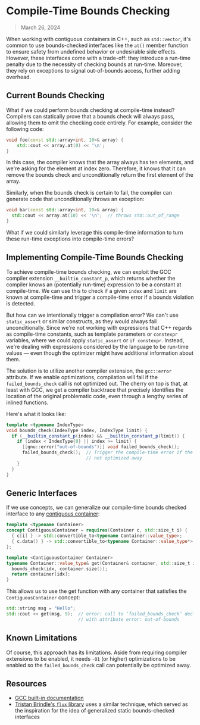# Compile-Time Bounds Checking

> March 26, 2024

When working with contiguous containers in C++, such as `std::vector`, it's common to use bounds-checked interfaces like the `at()` member function to ensure safety from undefined behavior or undesirable side effects. However, these interfaces come with a trade-off: they introduce a run-time penalty due to the necessity of checking bounds at run-time. Moreover, they rely on exceptions to signal out-of-bounds access, further adding overhead.

## Current Bounds Checking

What if we could perform bounds checking at compile-time instead? Compilers can statically prove that a bounds check will always pass, allowing them to omit the checking code entirely. For example, consider the following code:

```cpp
void foo(const std::array<int, 10>& array) {
    std::cout << array.at(0) << '\n';
}
```

In this case, the compiler knows that the array always has ten elements, and we're asking for the element at index zero. Therefore, it knows that it can remove the bounds check and unconditionally return the first element of the array.

Similarly, when the bounds check is certain to fail, the compiler can generate code that unconditionally throws an exception:

```cpp
void bar(const std::array<int, 10>& array) {
  std::cout << array.at(10) << '\n';  // throws std::out_of_range
}
```

What if we could similarly leverage this compile-time information to turn these run-time exceptions into compile-time errors?

## Implementing Compile-Time Bounds Checking

To achieve compile-time bounds checking, we can exploit the GCC compiler extension `__builtin_constant_p`, which returns whether the compiler knows an (potentially run-time) expression to be a constant at compile-time. We can use this to check if a given `index` and `limit` are known at compile-time and trigger a compile-time error if a bounds violation is detected.

But how can we intentionally trigger a compilation error? We can't use `static_assert` or similar constructs, as they would always fail unconditionally. Since we're not working with expressions that C++ regards as compile-time constants, such as template parameters or `constexpr` variables, where we could apply `static_assert` or `if constexpr`. Instead, we're dealing with expressions considered by the language to be run-time values — even though the optimizer might have additional information about them.


The solution is to utilize another compiler extension, the `gcc::error` attribute. If we enable optimizations, compilation will fail if the `failed_bounds_check` call is not optimized out. The cherry on top is that, at least with GCC, we get a compiler backtrace that precisely identifies the location of the original problematic code, even through a lengthy series of inlined functions.

Here's what it looks like:
```cpp
template <typename IndexType>
void bounds_check(IndexType index, IndexType limit) {
  if (__builtin_constant_p(index) && __builtin_constant_p(limit)) {
    if (index < IndexType{0} || index >= limit) {
      [[gnu::error("out-of-bounds")]] void failed_bounds_check();
      failed_bounds_check();  // Trigger the compile-time error if the call is
                              // not optimized away
    }
  }
}
```

## Generic Interfaces

If we use concepts, we can generalize our compile-time bounds checked interface to any [contiguous container](https://en.cppreference.com/w/cpp/named_req/ContiguousContainer):

```cpp
template <typename Container>
concept ContiguousContainer = requires(Container c, std::size_t i) {
  { c[i] } -> std::convertible_to<typename Container::value_type>;
  { c.data() } -> std::convertible_to<typename Container::value_type*>;
};

template <ContiguousContainer Container>
typename Container::value_type& get(Container& container, std::size_t idx) {
  bounds_check(idx, container.size());
  return container[idx];
}
```

This allows us to use the get function with any container that satisfies the `ContiguousContainer` concept:

```cpp
std::string msg = "Hello";
std::cout << get(msg, 9);  // error: call to ‘failed_bounds_check’ declared
                           // with attribute error: out-of-bounds
```

## Known Limitations

Of course, this approach has its limitations. Aside from requiring compiler extensions to be enabled, it needs `-O1` (or higher) optimizations to be enabled so the `failed_bounds_check` call can potentially be optimized away.

## Resources

- [GCC built-in documentation](https://gcc.gnu.org/onlinedocs/gcc/Other-Builtins.html)
- [Tristan Brindle's `flux` library](https://github.com/tcbrindle/flux) uses a similar technique, which served as the inspiration for the idea of generalized static bounds-checked interfaces
